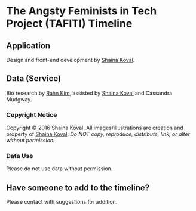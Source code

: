 # The Angsty Feminists in Tech Project (TAFITI) Timeline

## Application

Design and front-end development by [Shaina Koval](http://www.shainakoval.com).

## Data (Service)

Bio research by [Rahn Kim](http://www.rahnkim.com), assisted by [Shaina Koval](http://www.shainakoval.com) and Cassandra Mudgway.

### Copyright Notice

Copyright &copy; 2016 Shaina Koval. All images/illustrations are creation and property of [Shaina Koval](http://www.shainakoval.com). _Do NOT copy, reproduce, distribute, link, or alter without permission._

### Data Use

Please do not use data without permission.

## Have someone to add to the timeline?

Please contact with suggestions for addition.
